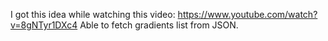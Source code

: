 I got this idea while watching this video: https://www.youtube.com/watch?v=8gNTyr1DXc4
Able to fetch gradients list from JSON.
